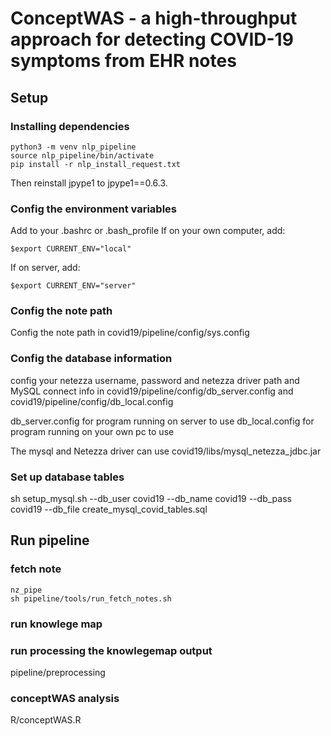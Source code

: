 # ConceptWAS -  a high-throughput approach for detecting COVID-19 symptoms from EHR notes

## Setup

### Installing dependencies
```
python3 -m venv nlp_pipeline 
source nlp_pipeline/bin/activate
pip install -r nlp_install_request.txt
```

Then reinstall jpype1 to jpype1==0.6.3. 
### Config the environment variables
Add to your .bashrc or .bash_profile
If on your own computer, add:
```
$export CURRENT_ENV="local"
```
If on server, add:
```
$export CURRENT_ENV="server"
```
### Config the note path
Config the note path in covid19/pipeline/config/sys.config
### Config the database information
config your netezza username, password and netezza driver path and MySQL connect info in
covid19/pipeline/config/db_server.config and covid19/pipeline/config/db_local.config

db_server.config for program running on server to use
db_local.config for program running on your own pc to use

The mysql and Netezza driver can use covid19/libs/mysql_netezza_jdbc.jar

### Set up database tables
sh setup_mysql.sh --db_user covid19 --db_name covid19 --db_pass covid19 --db_file create_mysql_covid_tables.sql

## Run pipeline

### fetch note
```
nz_pipe
sh pipeline/tools/run_fetch_notes.sh
```

### run knowlege map

### run processing the knowlegemap output 
pipeline/preprocessing

### conceptWAS analysis

R/conceptWAS.R







